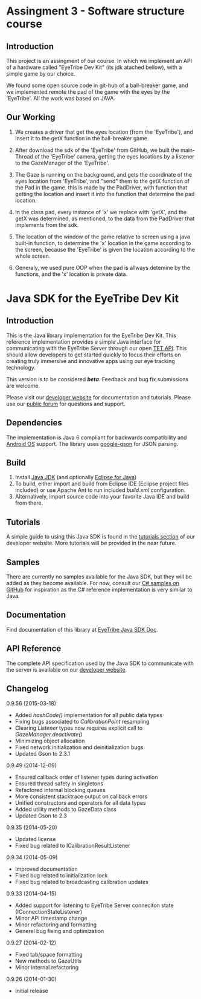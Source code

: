 Assingment 3 - Software structure course
====
<p>

Introduction
----

This project is an assingment of our course. In which we implement an API of a hardware called "EyeTribe Dev Kit" (its jdk atached bellow), with a simple game by our choice. 

We found some open source code in git-hub of a ball-breaker game, and we implemented remote the pad of the game with the eyes by the 'EyeTribe'. All the work was based on JAVA.


Our Working
----

1) We creates a driver that get the eyes location (from the 'EyeTribe'), and insert it to the getX function in the ball-breaker game.

2) After download the sdk of the 'EyeTribe' from GitHub, we built the main-Thread of the 'EyeTribe' camera, getting the eyes locations by a listener to the GazeManager of the 'EyeTribe'.

3) The Gaze is running on the background, and gets the coordinate of the eyes location from 'EyeTribe', and "send" them to the getX function of the Pad in the game. this is made by the PadDriver, with function that getting the location and insert it into the function that determine the pad location.

4) In the class pad, every instance of 'x' we replace with 'getX', and the getX was determined, as mentioned, to the data from the PadDriver that implements from the sdk.

5) The location of the window of the game relative to screen using a java built-in function, to determine the 'x' location in the game according to the screen, because the 'EyeTribe' is given the location according to  the whole screen.

6) Generaly, we used pure OOP when the pad is allways detemine by the functions, and the 'x' location is private data.








Java SDK for the EyeTribe Dev Kit
====
<p>

Introduction
----

This is the Java library implementation for the EyeTribe Dev Kit. This reference implementation provides a simple Java interface for communicating with the EyeTribe Server through our open [TET API](http://dev.theeyetribe.com/api/). This should allow developers to get started quickly to focus their efforts on creating truly immersive and innovative apps using our eye tracking technology. 

This version is to be considered **_beta_**. Feedback and bug fix submissions are welcome.

Please visit our [developer website](http://dev.theeyetribe.com) for documentation and tutorials. Please use our [public forum](http://theeyetribe.com/forum) for questions and support.


Dependencies
----

The implementation is Java 6 compliant for backwards compatibility and [Android OS](http://developer.android.com) support. The library uses [google-gson](http://code.google.com/p/google-gson/) for JSON parsing.


Build
----

1. Install [Java JDK](http://www.oracle.com/technetwork/java/javase/downloads) (and optionally [Eclipse for Java](http://www.eclipse.org/downloads/)) 
2. To build, either import and build from Eclipse IDE (Eclipse project files included) or use Apache Ant to run included *build.xml* configuration.
3. Alternatively, import source code into your favorite Java IDE and build from there.


Tutorials
----

A simple guide to using this Java SDK is found in the [tutorials section](http://dev.theeyetribe.com/java/) of our developer website. More tutorials will be provided in the near future.


Samples
----

There are currently no samples available for the Java SDK, but they will be added as they become available. For now, consult our [C# samples on GitHub](https://github.com/eyetribe) for inspiration as the C# reference implementation is very similar to Java. 


Documentation
----
Find documentation of this library at [EyeTribe Java SDK Doc](http://eyetribe.github.io/tet-java-client).


API Reference
----

The complete API specification used by the Java SDK to communicate with the server is available on our [developer website](http://dev.theeyetribe.com/api/).


Changelog
----
0.9.56 (2015-03-18)

- Added *hashCode()* implementation for all public data types
- Fixing bugs associated to *CalibrationPoint* resampling
- Clearing *Listener* types now requires explicit call to *GazeManager.deactivate()*
- Minimizing object allocation
- Fixed network initialization and deinitialization bugs
- Updated Gson to 2.3.1

0.9.49 (2014-12-09)

- Ensured callback order of listener types during activation 
- Ensured thread safety in singletons
- Refactored internal blocking queues
- More consistent stacktrace output on callback errors
- Unified constructors and operators for all data types
- Added utility methods to GazeData class
- Updated Gson to 2.3

0.9.35 (2014-05-20)

-    Updated license
-    Fixed bug related to ICalibrationResultListener

0.9.34 (2014-05-09)

-    Improved documentation
-    Fixed bug related to initialization lock
-    Fixed bug related to broadcasting calibration updates

0.9.33 (2014-04-15)

-    Added support for listening to EyeTribe Server conneciton state (IConnectionStateListener)
-    Minor API timestamp change
-    Minor refactoring and formatting
-    Generel bug fixing and optimization

0.9.27 (2014-02-12)

- Fixed tab/space formatting
- New methods to GazeUtils
- Minor internal refactoring

0.9.26 (2014-01-30)

- Initial release
